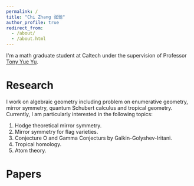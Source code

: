 ```yaml
---
permalink: /
title: "Chi Zhang 张驰"
author_profile: true
redirect_from: 
  - /about/
  - /about.html
---
```


I'm a math graduate student at Caltech under the supervision of Professor [Tony Yue Yu](https://tyy.caltech.edu/).


Research
======
I work on algebraic geometry including problem on enumerative geometry, mirror symmetry, quantum Schubert calculus and tropical geometry. Currently, I am particularly interested in the following topics:
1)  Hodge theoretical mirror symmetry.
2)  Mirror symmetry for flag varieties.
3)  Conjecture O and Gamma Conjecturs by Galkin-Golyshev-Iritani. 
4)  Tropical homology.
5)  Atom theory.

Papers
======

